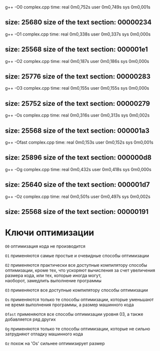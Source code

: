 g++ -O0 complex.cpp
time:
    real	0m0,752s
    user	0m0,749s
    sys	    0m0,001s

size: 25680
size of the text section: 00000234
---------------------------------------------
g++ -O1 complex.cpp
time:
    real	0m0,338s
    user	0m0,337s
    sys	    0m0,000s

size: 25568
size of the text section: 000001e1
---------------------------------------------
g++ -O2 complex.cpp
time:
    real	0m0,187s
    user	0m0,186s
    sys	0m0,000s

size: 25776
size of the text section: 00000283
---------------------------------------------
g++ -O3 complex.cpp
time:
    real	0m0,155s
    user	0m0,155s
    sys	    0m0,000s

size: 25752
size of the text section: 00000279
---------------------------------------------
g++ -Os complex.cpp
time:
    real	0m0,316s
    user	0m0,313s
    sys	    0m0,002s

size: 25568
size of the text section: 000001a3
---------------------------------------------
g++ -Ofast complex.cpp
time:
    real	0m0,153s
    user	0m0,152s
    sys	    0m0,001s

size: 25896
size of the text section: 000000d8
---------------------------------------------
g++ -Og complex.cpp
time:
    real	0m0,432s
    user	0m0,418s
    sys	    0m0,000s

size: 25640 
size of the text section: 000001d7
---------------------------------------------
g++ -Oz complex.cpp
time:
    real	0m0,501s
    user	0m0,497s
    sys	    0m0,002s

size: 25568
size of the text section: 00000191
---------------------------------------------
# Ключи оптимизации

`O0` оптимизация кода не производится

`O1` применяются самые простые и очевидные способы оптимизации

`O2` применяются практически все доступные компилятору способы 
     оптимизации, кроме тех, что ускоряют вычисления за счет 
     увеличения размера кода, или тех, которые иногда могут,   
     наоборот, замедлить выполнение программы

`O3` применяются все доступные компилятору способы оптимизации

`Os` применяются только те способы оптимизации, которые 
     уменьшают не время выполнения программы, а размер машинного кода

`Ofast` применяются все способы оптимизации уровня 03, 
        а также добавляется ряд других

`Og` применяются только те способы оптимизации, 
     которые не сильно затрудняют отладку машинного кода

`Oz` похож на 'Os' сильнее оптимизирует размер